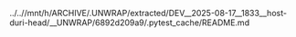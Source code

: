 ../..//mnt/h/ARCHIVE/.UNWRAP/extracted/DEV__2025-08-17__1833__host-duri-head/__UNWRAP/6892d209a9/.pytest_cache/README.md